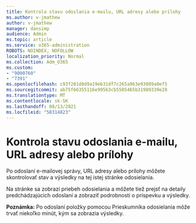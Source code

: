 ```yaml
---
title: Kontrola stavu odoslania e-mailu, URL adresy alebo prílohy
ms.author: v-jmathew
author: v-jmathew
manager: dansimp
audience: Admin
ms.topic: article
ms.service: o365-administration
ROBOTS: NOINDEX, NOFOLLOW
localization_priority: Normal
ms.collection: Adm_O365
ms.custom:
- "9000760"
- "7391"
ms.openlocfilehash: c93f281d8d9a19eb31df7c265a963e93089a0ef5
ms.sourcegitcommit: ab75f66355116e995b3cb5505465b31989339e28
ms.translationtype: MT
ms.contentlocale: sk-SK
ms.lasthandoff: 08/13/2021
ms.locfileid: "58314823"
---
```

# <a name="review-the-status-of-an-email-url-or-attachment-submission"></a>Kontrola stavu odoslania e-mailu, URL adresy alebo prílohy

Po odoslaní e-mailovej správy, URL adresy alebo prílohy môžete skontrolovať stav a výsledky na tej istej stránke odosielania.

Na stránke sa zobrazí priebeh odosielania a môžete tiež prejsť na detaily predchádzajúcich odoslaní a zobraziť podrobnosti o príspevku a výsledky.

**Poznámka:** Po odoslaní položky pomocou Prieskumníka odosielania môže trvať niekoľko minút, kým sa zobrazia výsledky.
